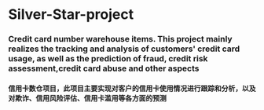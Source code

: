 # Silver-Star-project
### Credit card number warehouse items. This project mainly realizes the tracking and analysis of customers' credit card usage, as well as the prediction of fraud, credit risk assessment,credit card abuse and other aspects
#### **信用卡数仓项目，此项目主要实现对客户的信用卡使用情况进行跟踪和分析，以及对欺诈、信用风险评估、信用卡滥用等各方面的预测**
